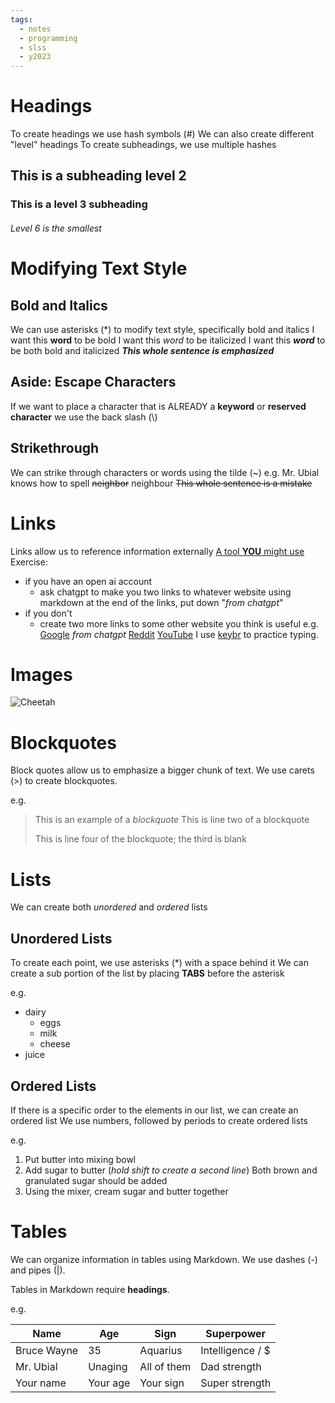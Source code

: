 ```yaml
---
tags:
  - notes
  - programming
  - slss
  - y2023
---
```


# Headings
To create headings we use hash symbols (#)
We can also create different "level" headings
To create subheadings, we use multiple hashes
## This is a subheading level 2
### This is a level 3 subheading
###### Level 6 is the smallest
# Modifying Text Style
## Bold and Italics
We can use asterisks (\*) to modify text style, specifically 
bold and italics
I want this **word** to be bold
I want this *word* to be italicized
I want this ***word*** to be both bold and italicized
***This whole sentence is emphasized***

## Aside: Escape Characters
If we want to place a character that is ALREADY
a **keyword** or **reserved character** we use the back
slash (\\)

## Strikethrough
We can strike through characters or words using the
tilde (~)
e.g.
Mr. Ubial knows how to spell ~~neighbor~~ neighbour
~~This whole sentence is a mistake~~

# Links 
Links allow us to reference information externally
[A tool **YOU** might use](https://chat.openai.com)
Exercise:
* if you have an open ai account
	* ask chatgpt to make you two links to
	  whatever website using markdown
	  at the end of the links, put down "*from chatgpt*"
* if you don't
	* create two more links to some other
	  website you think is useful
e.g.
[Google](https://google.com) *from chatgpt*
[Reddit](https://reddit.com)
[YouTube](https://youtube.com)
I use [keybr](https://keybr.com) to practice typing.
# Images
![Cheetah](http://elelur.com/data_images/mammals/cheetah/cheetah-02.jpg)

# Blockquotes
Block quotes allow us to emphasize a bigger chunk of text.
We use carets (>) to create blockquotes.

e.g.

> This is an example of a *blockquote*
> This is line two of a blockquote
> 
> This is line four of the blockquote; the third is blank

# Lists
We can create both *unordered* and *ordered* lists
## Unordered Lists
To create each point, we use asterisks (\*) with a space behind it
We can create a sub portion of the list by placing **TABS**
before the asterisk

e.g.

* dairy
	* eggs
	* milk
	* cheese
* juice

## Ordered Lists
If there is a specific order to the elements in our list,
we can create an ordered list
We use numbers, followed by periods to create
ordered lists

e.g.

1. Put butter into mixing bowl
2. Add sugar to butter (*hold shift to create a second line*)
   Both brown and granulated sugar should be added
3. Using the mixer, cream sugar and butter together
# Tables
We can organize information in tables using Markdown.
We use dashes (-) and pipes (|).

Tables in Markdown require **headings**.

e.g.

| Name        | Age      | Sign        | Superpower       |
| ---         | ---      | ---         | ---              |
| Bruce Wayne | 35       | Aquarius    | Intelligence / $ |
| Mr. Ubial   | Unaging  | All of them | Dad strength     |
| Your name   | Your age | Your sign   | Super strength   |
